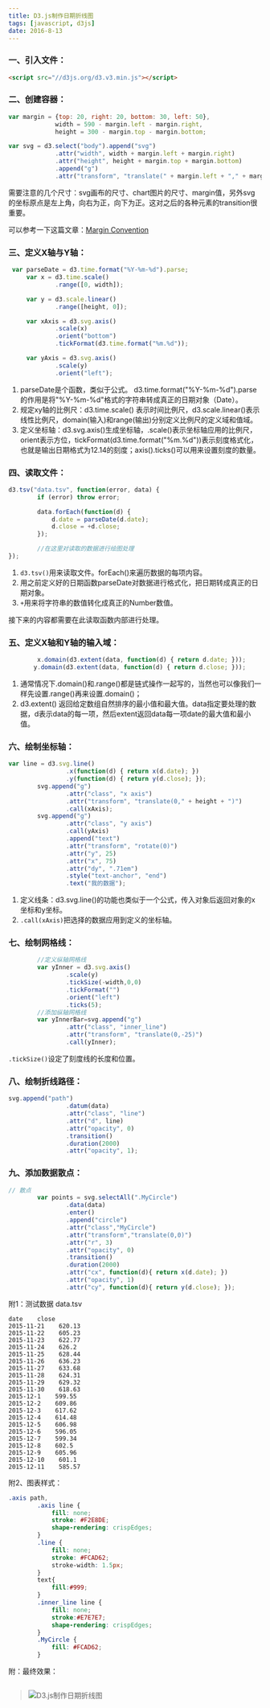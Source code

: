 ```yaml
---
title: D3.js制作日期折线图
tags: [javascript, d3js]
date: 2016-8-13
---
```


### 一、引入文件：

```html
<script src="//d3js.org/d3.v3.min.js"></script>
```

### 二、创建容器：

```javascript
var margin = {top: 20, right: 20, bottom: 30, left: 50},
             width = 590 - margin.left - margin.right,
             height = 300 - margin.top - margin.bottom;

var svg = d3.select("body").append("svg")
             .attr("width", width + margin.left + margin.right)
             .attr("height", height + margin.top + margin.bottom)
             .append("g")
             .attr("transform", "translate(" + margin.left + "," + margin.top + ")");
```

需要注意的几个尺寸：svg画布的尺寸、chart图片的尺寸、margin值，另外svg的坐标原点是左上角，向右为正，向下为正。这对之后的各种元素的transition很重要。

可以参考一下这篇文章：[Margin Convention]()

### 三、定义X轴与Y轴：

```javascript
 var parseDate = d3.time.format("%Y-%m-%d").parse;
     var x = d3.time.scale()
             .range([0, width]);

     var y = d3.scale.linear()
             .range([height, 0]);

     var xAxis = d3.svg.axis()
             .scale(x)
             .orient("bottom")
             .tickFormat(d3.time.format("%m.%d"));

     var yAxis = d3.svg.axis()
             .scale(y)
             .orient("left");
```

1. parseDate是个函数，类似于公式。 d3.time.format("%Y-%m-%d").parse 的作用是将"%Y-%m-%d"格式的字符串转成真正的日期对象（Date）。
2. 规定xy轴的比例尺：d3.time.scale() 表示时间比例尺，d3.scale.linear()表示线性比例尺，domain(输入)和range(输出)分别定义比例尺的定义域和值域。
3. 定义坐标轴：d3.svg.axis()生成坐标轴，.scale()表示坐标轴应用的比例尺，orient表示方位，tickFormat(d3.time.format("%m.%d"))表示刻度格式化，也就是输出日期格式为12.14的刻度；axis().ticks()可以用来设置刻度的数量。

### 四、读取文件：

```javascript
d3.tsv("data.tsv", function(error, data) {
        if (error) throw error;

        data.forEach(function(d) {
            d.date = parseDate(d.date);
            d.close = +d.close;
        });

        //在这里对读取的数据进行绘图处理
});
```

1. ``d3.tsv()``用来读取文件。forEach()来遍历数据的每项内容。
2. 用之前定义好的日期函数parseDate对数据进行格式化，把日期转成真正的日期对象。
3. ``+``用来将字符串的数值转化成真正的Number数值。

接下来的内容都需要在此读取函数内部进行处理。

### 五、定义X轴和Y轴的输入域：

```javascript
        x.domain(d3.extent(data, function(d) { return d.date; }));
       y.domain(d3.extent(data, function(d) { return d.close; }));
```

1. 通常情况下.domain()和.range()都是链式操作一起写的，当然也可以像我们一样先设置.range()再来设置.domain()；
2. d3.extent() 返回给定数组自然排序的最小值和最大值。data指定要处理的数据，d表示data的每一项，然后extent返回data每一项date的最大值和最小值。

### 六、绘制坐标轴：

```javascript
var line = d3.svg.line()
                .x(function(d) { return x(d.date); })
                .y(function(d) { return y(d.close); });
        svg.append("g")
                .attr("class", "x axis")
                .attr("transform", "translate(0," + height + ")")
                .call(xAxis);
        svg.append("g")
                .attr("class", "y axis")
                .call(yAxis)
                .append("text")
                .attr("transform", "rotate(0)")
                .attr("y", 25)
                .attr("x", 75)
                .attr("dy", ".71em")
                .style("text-anchor", "end")
                .text("我的数据");
```

1. 定义线条：d3.svg.line()的功能也类似于一个公式，传入对象后返回对象的x坐标和y坐标。
2. ``.call(xAxis)``把选择的数据应用到定义的坐标轴。

### 七、绘制网格线：

```javascript
        //定义纵轴网格线
        var yInner = d3.svg.axis()
                .scale(y)
                .tickSize(-width,0,0)
                .tickFormat("")
                .orient("left")
                .ticks(5);
        //添加纵轴网格线
        var yInnerBar=svg.append("g")
                .attr("class", "inner_line")
                .attr("transform", "translate(0,-25)")
                .call(yInner);
```

``.tickSize()``设定了刻度线的长度和位置。

### 八、绘制折线路径：

```javascript
svg.append("path")
                .datum(data)
                .attr("class", "line")
                .attr("d", line)
                .attr("opacity", 0)
                .transition()
                .duration(2000)
                .attr("opacity", 1);
```

### 九、添加数据散点：

```javascript
// 散点
        var points = svg.selectAll(".MyCircle")
                .data(data)
                .enter()
                .append("circle")
                .attr("class","MyCircle")
                .attr("transform","translate(0,0)")
                .attr("r", 3)
                .attr("opacity", 0)
                .transition()
                .duration(2000)
                .attr("cx", function(d){ return x(d.date); })
                .attr("opacity", 1)
                .attr("cy", function(d){ return y(d.close); });
```

附1：测试数据 data.tsv

```
date    close
2015-11-21    620.13
2015-11-22    605.23
2015-11-23    622.77
2015-11-24    626.2
2015-11-25    628.44
2015-11-26    636.23
2015-11-27    633.68
2015-11-28    624.31
2015-11-29    629.32
2015-11-30    618.63
2015-12-1    599.55
2015-12-2    609.86
2015-12-3    617.62
2015-12-4    614.48
2015-12-5    606.98
2015-12-6    596.05
2015-12-7    599.34
2015-12-8    602.5
2015-12-9    605.96
2015-12-10    601.1
2015-12-11    585.57
```

附2、图表样式：

```css
.axis path,
        .axis line {
            fill: none;
            stroke: #F2E8DE;
            shape-rendering: crispEdges;
        }
        .line {
            fill: none;
            stroke: #FCAD62;
            stroke-width: 1.5px;
        }
        text{
            fill:#999;
        }
        .inner_line line {
            fill: none;
            stroke:#E7E7E7;
            shape-rendering: crispEdges;
        }
        .MyCircle {
            fill: #FCAD62;
        }
```

附：最终效果：

![]()

> ![D3.js制作日期折线图]()
